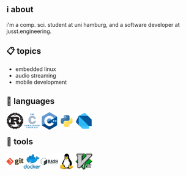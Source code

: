 ## ℹ️ about
i'm a comp. sci. student at uni hamburg, and a software developer at jusst.engineering.

## 📋 topics
* embedded linux
* audio streaming
* mobile development

## 💾 languages
<img align="left" alt="Rust" title="Rust" width="45px" src="https://raw.githubusercontent.com/github/explore/master/topics/rust/rust.png" />
<img align="left" alt="C" title="C" width="45px" src="https://raw.githubusercontent.com/github/explore/master/topics/c/c.png" />
<img align="left" alt="C++" title="C++" width="45px" src="https://raw.githubusercontent.com/github/explore/master/topics/cpp/cpp.png" />
<img align="left" alt="Python" title="Python" width="45px" src="https://raw.githubusercontent.com/github/explore/master/topics/python/python.png" />
<img align="left" alt="Dart" title="Dart" width="45px" src="https://raw.githubusercontent.com/github/explore/master/topics/dart/dart.png" />

<br />
<br />

## 🧰 tools
<img align="left" alt="Git" title="Git" width="45px" src="https://raw.githubusercontent.com/github/explore/master/topics/git/git.png" />
<img align="left" alt="Docker" title="Docker" width="45px" src="https://raw.githubusercontent.com/github/explore/master/topics/docker/docker.png" />
<img align="left" alt="Bash" title="Bash" width="45px" src="https://raw.githubusercontent.com/github/explore/master/topics/bash/bash.png" />
<img align="left" alt="Linux" title="Linux" width="45px" src="https://raw.githubusercontent.com/github/explore/master/topics/linux/linux.png" />
<img align="left" alt="Vim" title="Vim" width="45px" src="https://raw.githubusercontent.com/github/explore/master/topics/vim/vim.png" />
